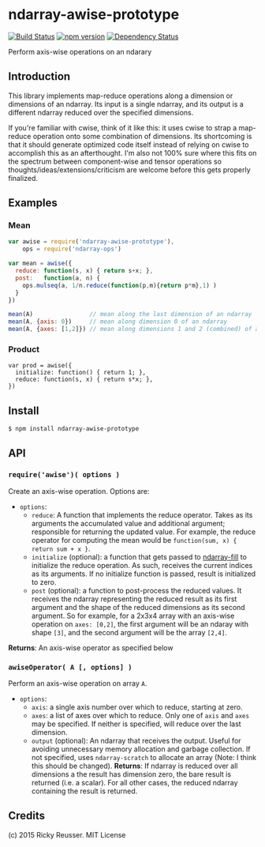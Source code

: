 # ndarray-awise-prototype

[![Build Status](https://travis-ci.org/rreusser/ndarray-awise-prototype.svg)](https://travis-ci.org/rreusser/ndarray-awise-prototype) [![npm version](https://badge.fury.io/js/ndarray-awise-prototype.svg)](http://badge.fury.io/js/ndarray-awise-prototype) [![Dependency Status](https://david-dm.org/rreusser/ndarray-awise-prototype.svg)](https://david-dm.org/rreusser/ndarray-awise-prototype)

Perform axis-wise operations on an ndarary

## Introduction

This library implements map-reduce operations along a dimension or dimensions of an ndarray. Its input is a single ndarray, and its output is a different ndarray reduced over the specified dimensions.

If you're familiar with cwise, think of it like this: it uses cwise to strap a map-reduce operation onto some combination of dimensions. Its shortcoming is that it should generate optimized code itself instead of relying on cwise to accomplish this as an afterthought. I'm also not 100% sure where this fits on the spectrum between component-wise and tensor operations so thoughts/ideas/extensions/criticism are welcome before this gets properly finalized.

## Examples

### Mean

```javascript
var awise = require('ndarray-awise-prototype'),
    ops = require('ndarray-ops')

var mean = awise({
  reduce: function(s, x) { return s+x; },
  post:   function(a, n) {
    ops.mulseq(a, 1/n.reduce(function(p,m){return p*m},1) )
  }
})

mean(A)                // mean along the last dimension of an ndarray
mean(A, {axis: 0})     // mean along dimension 0 of an ndarray
mean(A, {axes: [1,2]}) // mean along dimensions 1 and 2 (combined) of an ndarray
```

### Product

```
var prod = awise({
  initialize: function() { return 1; },
  reduce: function(s, x) { return s*x; },
})

```


## Install

```sh
$ npm install ndarray-awise-prototype
```


## API

### `require('awise')( options )`
Create an axis-wise operation. Options are:
- `options`:
  - `reduce`: A function that implements the reduce operator. Takes as its arguments the accumulated value and additional argument; responsible for returning the updated value. For example, the reduce operator for computing the mean would be `function(sum, x) { return sum + x }`.
  - `initialize` (optional): a function that gets passed to [ndarray-fill](https://github.com/scijs/ndarray-fill) to initialize the reduce operation. As such, receives the current indices as its arguments. If no initialize function is passed, result is initialized to zero.
  - `post` (optional): a function to post-process the reduced values. It receives the ndarray representing the reduced result as its first argument and the shape of the reduced dimensions as its second argument. So for example, for a 2x3x4 array with an axis-wise operation on  `axes: [0,2]`, the first argument will be an ndaray with shape `[3]`, and the second argument will be the array `[2,4]`.

**Returns**: An axis-wise operator as specified below

### `awiseOperator( A [, options] )`
Perform an axis-wise operation on array `A`.
- `options`:
  - `axis`: a single axis number over which to reduce, starting at zero.
  - `axes`: a list of axes over which to reduce. Only one of `axis` and `axes` may be specified. If neither is specified, will reduce over the last dimension.
  - `output` (optional): An ndarray that receives the output. Useful for avoiding unnecessary memory allocation and garbage collection. If not specified, uses `ndarray-scratch` to allocate an array (Note: I think this should be changed).
**Returns**: If ndarray is reduced over all dimensions a the result has dimension zero, the bare result is returned (i.e. a scalar). For all other cases, the reduced ndarray containing the result is returned.


## Credits

(c) 2015 Ricky Reusser. MIT License
